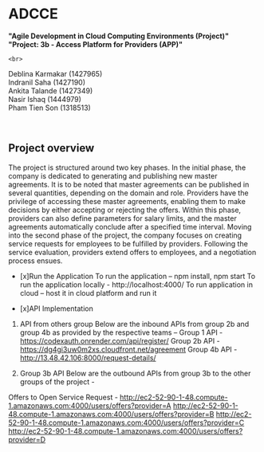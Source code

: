 # ADCCE

<strong>"Agile Development in Cloud Computing Environments (Project)"</strong>
<strong>"Project: 3b - Access Platform for Providers (APP)"</strong>
    
    <br>
   Deblina Karmakar (1427965)
   <br>
   Indranil Saha (1427190)
    <br>
    Ankita Talande (1427349)
    <br>
    Nasir Ishaq (1444979)
	<br>
   Pham Tien Son (1318513)
</p>
<br/>
 
## Project overview
The project is structured around two key phases. In the initial phase, the company is dedicated to generating and publishing new master agreements. 
It is to be noted that master agreements can be published in several quantities, depending on the domain and role. 
Providers have the privilege of accessing these master agreements, enabling them to make decisions by either accepting or rejecting the offers.
Within this phase, providers can also define parameters for salary limits, and the master agreements automatically conclude after a specified time interval.
Moving into the second phase of the project, the company focuses on creating service requests for employees to be fulfilled by providers. 
Following the service evaluation, providers extend offers to employees, and a negotiation process ensues. 

*   [x]Run the Application
To run the application – npm install, npm start
To run the application locally - http://localhost:4000/
To run application in cloud – host it in cloud platform and run it 


*   [x]API Implementation 

1. API from others group 
Below are the inbound APIs from group 2b and group 4b as provided by the respective teams –
Group 1   API - https://codexauth.onrender.com/api/register/
Group 2b API - https://dg4gi3uw0m2xs.cloudfront.net/agreement
Group 4b API - http://13.48.42.106:8000/request-details/

2. Group 3b API 
Below are the outbound APIs from group 3b to the other groups of the project -  

Offers to Open Service Request -
http://ec2-52-90-1-48.compute-1.amazonaws.com:4000/users/offers?provider=A
http://ec2-52-90-1-48.compute-1.amazonaws.com:4000/users/offers?provider=B
http://ec2-52-90-1-48.compute-1.amazonaws.com:4000/users/offers?provider=C
http://ec2-52-90-1-48.compute-1.amazonaws.com:4000/users/offers?provider=D

